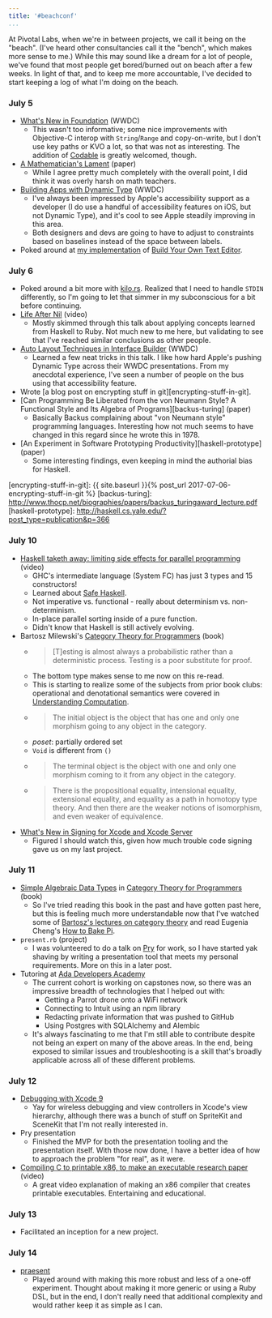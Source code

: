 ```yaml
---
title: '#beachconf'
...
```


At Pivotal Labs, when we're in between projects, we call it being on the
"beach". (I've heard other consultancies call it the "bench", which makes more
sense to me.) While this may sound like a dream for a lot of people, we've
found that most people get bored/burned out on beach after a few weeks. In
light of that, and to keep me more accountable, I've decided to start keeping a
log of what I'm doing on the beach.

### July 5

- [What's New in Foundation][212] (WWDC)
  - This wasn't too informative; some nice improvements with Objective-C
    interop with `String`/`Range` and copy-on-write, but I don't use key paths
    or KVO a lot, so that was not as interesting. The addition of
    [Codable][codable] is greatly welcomed, though.
- [A Mathematician's Lament][lament] (paper)
  - While I agree pretty much completely with the overall point, I did think it
    was overly harsh on math teachers.
- [Building Apps with Dynamic Type][245] (WWDC)
  - I've always been impressed by Apple's accessibility support as a developer
    (I do use a handful of accessibility features on iOS, but not Dynamic
    Type), and it's cool to see Apple steadily improving in this area.
  - Both designers and devs are going to have to adjust to constraints based on
    baselines instead of the space between labels.
- Poked around at [my implementation][kilo-rs] of [Build Your Own Text
  Editor][text-editor].

[212]: https://developer.apple.com/videos/play/wwdc17/212
[codable]: https://developer.apple.com/documentation/swift/codable
[lament]: https://www.maa.org/sites/default/files/pdf/devlin/LockhartsLament.pdf
[245]: https://developer.apple.com/videos/play/wwdc2017/245
[kilo-rs]: https://github.com/kejadlen/kilo-rs
[text-editor]: http://viewsourcecode.org/snaptoken/kilo/index.html

### July 6

- Poked around a bit more with [kilo.rs][kilo-rs]. Realized that I need to
  handle `STDIN` differently, so I'm going to let that simmer in my
  subconscious for a bit before continuing.
- [Life After Nil][life-after-nil] (video)
  - Mostly skimmed through this talk about applying concepts learned from
    Haskell to Ruby. Not much new to me here, but validating to see that I've
    reached similar conclusions as other people.
- [Auto Layout Techniques in Interface Builder][412] (WWDC)
  - Learned a few neat tricks in this talk. I like how hard Apple's pushing
    Dynamic Type across their WWDC presentations. From my anecdotal experience,
    I've seen a number of people on the bus using that accessibility feature.
- Wrote [a blog post on encrypting stuff in git][encrypting-stuff-in-git].
- [Can Programming Be Liberated from the von Neumann Style? A Functional Style
  and Its Algebra of Programs][backus-turing] (paper)
  - Basically Backus complaining about "von Neumann style" programming
    languages.  Interesting how not much seems to have changed in this regard
    since he wrote this in 1978.
- [An Experiment in Software Prototyping Productivity][haskell-prototype]
  (paper)
  - Some interesting findings, even keeping in mind the authorial bias for
    Haskell.

[life-after-nil]: https://vimeo.com/200077718
[412]: https://developer.apple.com/videos/play/wwdc2017/412/
[encrypting-stuff-in-git]: {{ site.baseurl }}{% post_url 2017-07-06-encrypting-stuff-in-git %}
[backus-turing]: http://www.thocp.net/biographies/papers/backus_turingaward_lecture.pdf
[haskell-prototype]: http://haskell.cs.yale.edu/?post_type=publication&p=366

### July 10

- [Haskell taketh away: limiting side effects for parallel
  programming][haskell-taketh-away] (video)
  - GHC's intermediate language (System FC) has just 3 types and 15
    constructors!
  - Learned about [Safe Haskell][safe-haskell].
  - Not imperative vs. functional - really about determinism vs.
    non-determinism.
  - In-place parallel sorting inside of a pure function.
  - Didn't know that Haskell is still actively evolving.
- Bartosz Milewski's [Category Theory for
  Programmers][category-theory-for-programmers] (book)
  - > [T]esting is almost always a probabilistic rather than a deterministic
    process. Testing is a poor substitute for proof.
  - The bottom type makes sense to me now on this re-read.
  - This is starting to realize some of the subjects from prior book clubs:
    operational and denotational semantics were covered in [Understanding
    Computation][understanding-computation].
  - > The initial object is the object that has one and only one morphism going
    to any object in the category.
  - *poset*: partially ordered set
  - `Void` is different from `()`
  - > The terminal object is the object with one and only one morphism coming
    to it from any object in the category.
  - > There is the propositional equality, intensional equality, extensional
    equality, and equality as a path in homotopy type theory. And then there
    are the weaker notions of isomorphism, and even weaker of equivalence.
- [What's New in Signing for Xcode and Xcode Server][xcode-signing]
  - Figured I should watch this, given how much trouble code signing gave us on
    my last project.

[haskell-taketh-away]: https://www.youtube.com/watch?v=lC5UWG5N8oY
[safe-haskell]: https://wiki.haskell.org/Safe_Haskell
[category-theory-for-programmers]: https://bartoszmilewski.com/2014/10/28/category-theory-for-programmers-the-preface/
[understanding-computation]: https://www.amazon.com/Understanding-Computation-Machines-Impossible-Programs/dp/1449329276/
[xcode-signing]: https://developer.apple.com/videos/play/wwdc2017/403/

### July 11

- [Simple Algebraic Data Types][adts] in [Category Theory for
  Programmers][category-theory-for-programmers] (book)
  - So I've tried reading this book in the past and have gotten past here, but
    this is feeling much more understandable now that I've watched some of
    [Bartosz's lectures on category theory][category-theory-youtube] and read
    Eugenia Cheng's [How to Bake Pi][bake-pi].
- `present.rb` (project)
  - I was volunteered to do a talk on [Pry][pry] for work, so I have started
    yak shaving by writing a presentation tool that meets my personal
    requirements. More on this in a later post.
- Tutoring at [Ada Developers Academy][ada]
  - The current cohort is working on capstones now, so there was an impressive
    breadth of technologies that I helped out with:
    - Getting a Parrot drone onto a WiFi network
    - Connecting to Intuit using an npm library
    - Redacting private information that was pushed to GitHub
    - Using Postgres with SQLAlchemy and Alembic
  - It's always fascinating to me that I'm still able to contribute despite not
    being an expert on many of the above areas. In the end, being exposed to
    similar issues and troubleshooting is a skill that's broadly applicable
    across all of these different problems.

[adts]: https://bartoszmilewski.com/2015/01/13/simple-algebraic-data-types/
[category-theory-youtube]: https://www.youtube.com/playlist?list=PLbgaMIhjbmEnaH_LTkxLI7FMa2HsnawM_
[bake-pi]: http://eugeniacheng.com/math/books/
[pry]: http://pryrepl.org/
[ada]: http://adadevelopersacademy.org/

### July 12

- [Debugging with Xcode 9][debugging-with-xcode]
  - Yay for wireless debugging and view controllers in Xcode's view hierarchy,
    although there was a bunch of stuff on SpriteKit and SceneKit that I'm not
    really interested in.
- Pry presentation
  - Finished the MVP for both the presentation tooling and the presentation
    itself. With those now done, I have a better idea of how to approach the
    problem "for real", as it were.
- [Compiling C to printable x86, to make an executable research
  paper][c-to-x86] (video)
  - A great video explanation of making an x86 compiler that creates printable
    executables. Entertaining and educational.

[debugging-with-xcode]: https://developer.apple.com/videos/play/wwdc2017/404/
[c-to-x86]: https://www.cs.cmu.edu/~tom7/abc/

### July 13

- Facilitated an inception for a new project.

### July 14

- [praesent][praesent]
  - Played around with making this more robust and less of a one-off
    experiment. Thought about making it more generic or using a Ruby DSL, but
    in the end, I don't really need that additional complexity and would rather
    keep it as simple as I can.

[praesent]: https://github.com/kejadlen/kejadlen.github.io/tree/master/presentations
